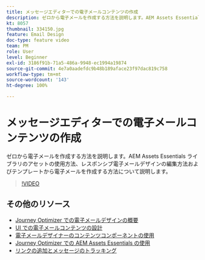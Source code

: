 ```yaml
---
title: メッセージエディターでの電子メールコンテンツの作成
description: ゼロから電子メールを作成する方法を説明します。AEM Assets Essentials ライブラリのアセットの使用方法、レスポンシブ電子メールデザインの編集方法およびテンプレートから電子メールを作成する方法について説明します。
kt: 8057
thumbnail: 334150.jpg
feature: Email Design
doc-type: feature video
team: PM
role: User
level: Beginner
exl-id: 3186f91b-71a5-486a-9948-ec1994a19874
source-git-commit: 4e7a0aadefdc9b48b189aface23f97dac819c758
workflow-type: tm+mt
source-wordcount: '143'
ht-degree: 100%

---
```


# メッセージエディターでの電子メールコンテンツの作成

ゼロから電子メールを作成する方法を説明します。AEM Assets Essentials ライブラリのアセットの使用方法、レスポンシブ電子メールデザインの編集方法およびテンプレートから電子メールを作成する方法について説明します。

>[!VIDEO](https://video.tv.adobe.com/v/334150?quality=12)

## その他のリソース

* [Journey Optimizer での電子メールデザインの概要](https://experienceleague.adobe.com/docs/journey-optimizer/using/create-messages/email-designer/design-emails.html?lang=ja)
* [UI での電子メールコンテンツの設計](https://experienceleague.adobe.com/docs/journey-optimizer/using/create-messages/email-designer/create-email-content.html?lang=ja)
* [電子メールデザイナーのコンテンツコンポーネントの使用](https://experienceleague.adobe.com/docs/journey-optimizer/using/create-messages/email-designer/content-components.html?lang=ja)
* [Journey Optimizer での AEM Assets Essentials の使用](https://experienceleague.adobe.com/docs/journey-optimizer/using/create-messages/assets-essentials.html?lang=ja)
* [リンクの追加とメッセージのトラッキング](https://experienceleague.adobe.com/docs/journey-optimizer/using/create-messages/message-tracking.html?lang=ja)

